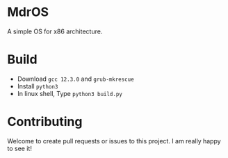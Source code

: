 # MdrOS

A simple OS for x86 architecture.

# Build

* Download `gcc 12.3.0` and `grub-mkrescue`
* Install `python3`
* In linux shell, Type `python3 build.py`

# Contributing

Welcome to create pull requests or issues to this project. I am really happy to see it!


